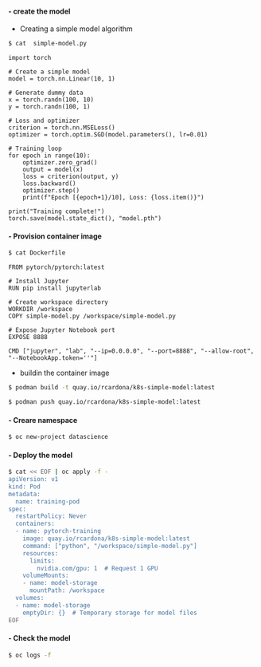 #### - create the model

- Creating a simple model algorithm
```bash
$ cat  simple-model.py
```

```text
import torch

# Create a simple model
model = torch.nn.Linear(10, 1)

# Generate dummy data
x = torch.randn(100, 10)
y = torch.randn(100, 1)

# Loss and optimizer
criterion = torch.nn.MSELoss()
optimizer = torch.optim.SGD(model.parameters(), lr=0.01)

# Training loop
for epoch in range(10):
    optimizer.zero_grad()
    output = model(x)
    loss = criterion(output, y)
    loss.backward()
    optimizer.step()
    print(f"Epoch [{epoch+1}/10], Loss: {loss.item()}")

print("Training complete!")
torch.save(model.state_dict(), "model.pth")
```

#### - Provision container image

```bash
$ cat Dockerfile
```

```text
FROM pytorch/pytorch:latest

# Install Jupyter
RUN pip install jupyterlab

# Create workspace directory
WORKDIR /workspace
COPY simple-model.py /workspace/simple-model.py

# Expose Jupyter Notebook port
EXPOSE 8888

CMD ["jupyter", "lab", "--ip=0.0.0.0", "--port=8888", "--allow-root", "--NotebookApp.token=''"]
```

- buildin the container image
```bash
$ podman build -t quay.io/rcardona/k8s-simple-model:latest
```

```bash
$ podman push quay.io/rcardona/k8s-simple-model:latest
```


#### - Creare namespace
```bash
$ oc new-project datascience
```

#### - Deploy the model
```bash
$ cat << EOF | oc apply -f -
apiVersion: v1
kind: Pod
metadata:
  name: training-pod
spec:
  restartPolicy: Never
  containers:
  - name: pytorch-training
    image: quay.io/rcardona/k8s-simple-model:latest
    command: ["python", "/workspace/simple-model.py"]
    resources:
      limits:
        nvidia.com/gpu: 1  # Request 1 GPU
    volumeMounts:
    - name: model-storage
      mountPath: /workspace
  volumes:
  - name: model-storage
    emptyDir: {}  # Temporary storage for model files
EOF
```

#### - Check the model
```bash
$ oc logs -f 
```